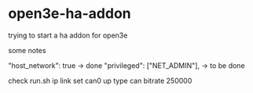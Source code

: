 # open3e-ha-addon
trying to start a ha addon for open3e

some notes

  "host_network": true -> done
  "privileged": ["NET_ADMIN"], -> to be done

  check run.sh ip link set can0 up type can bitrate 250000
